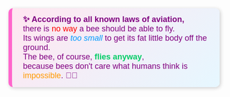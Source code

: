 <blockquote style="color: #800080; font-family: 'Comic Sans MS', cursive, sans-serif; font-size: 18px; background: linear-gradient(135deg, #ffe6f0, #e6f7ff); border-left: 8px solid #ff66cc; padding: 15px 25px; box-shadow: 2px 2px 8px rgba(0,0,0,0.2); border-radius: 10px;">
  <strong>✨ According to all known laws of aviation,</strong><br>
  there is <span style="color:#ff0000;">no way</span> a bee should be able to fly.<br>
  Its wings are <em style="color:#0099ff;">too small</em> to get its fat little body off the ground.<br>
  The bee, of course, <span style="color:#00cc66;"><strong>flies anyway</strong></span>,<br>
  because bees don't care what humans think is <span style="color:#ff9900;">impossible</span>. 🐝💫
</blockquote>
